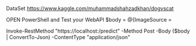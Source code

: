 DataSet
https://www.kaggle.com/muhammadshahzadkhan/dogvscat

OPEN PowerShell and Test your WebAPI
$body = @{ImageSource = <Image location on your local machine>

Invoke-RestMethod "https://localhost:<PORT>/predict" -Method Post -Body ($body | ConvertTo-Json) -ContentType "application/json"
